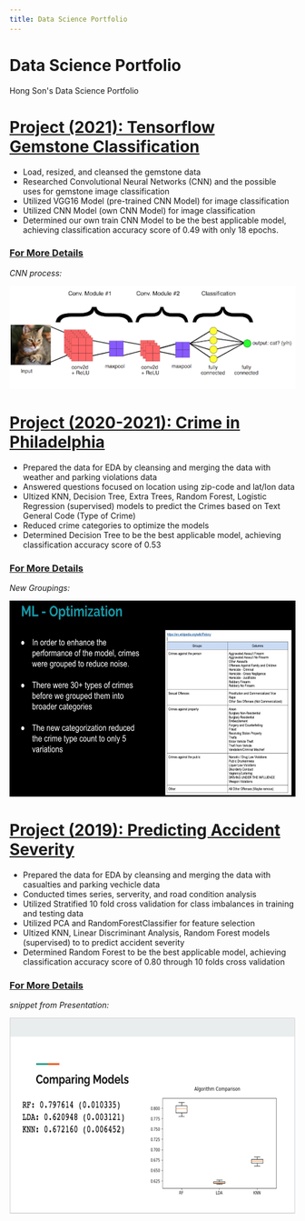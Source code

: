 ```yaml
---
title: Data Science Portfolio
---
```


# Data Science Portfolio
Hong Son's Data Science Portfolio

# [Project (2021): Tensorflow Gemstone Classification](https://github.com/hongson6/Tensorflow-Gemstone-Classification)
* Load, resized, and cleansed the gemstone data 
* Researched Convolutional Neural Networks (CNN) and the possible uses for gemstone image classification
* Utilized VGG16 Model (pre-trained CNN Model) for image classification
* Utilized CNN Model (own CNN Model) for image classification
* Determined our own train CNN Model to be the best applicable model, achieving classification accuracy score of 0.49 with only 18 epochs. 

### [For More Details](https://github.com/hongson6/Tensorflow-Gemstone-Classification#readme)

_CNN process:_

<img src="assets/cnn.png" alt="CNN">


# [Project (2020-2021): Crime in Philadelphia](https://github.com/hongson6/Crime-in-Philadelphia)
* Prepared the data for EDA by cleansing and merging the data with weather and parking violations data
* Answered questions focused on location using zip-code and lat/lon data
* Ultized KNN, Decision Tree, Extra Trees, Random Forest, Logistic Regression (supervised) models to predict the Crimes based on Text General Code (Type of Crime)
* Reduced crime categories to optimize the models
* Determined Decision Tree to be the best applicable model, achieving classification accuracy score of 0.53 

### [For More Details](https://github.com/hongson6/Crime-in-Philadelphia#readme)

_New Groupings:_

<img src="assets/optimize_ml.png" alt="Groups" width="600" height="345">

# [Project (2019): Predicting Accident Severity](https://github.com/hongson6/Predicting-Accident-Severity)
* Prepared the data for EDA by cleansing and merging the data with casualties and parking vechicle data
* Conducted times series, serverity, and road condition analysis
* Utilized Stratified 10 fold cross validation for class imbalances in training and testing data 
* Utilized PCA and RandomForestClassifier for feature selection
* Ultized KNN, Linear Discriminant Analysis, Random Forest models (supervised) to to predict accident severity
* Determined Random Forest to be the best applicable model, achieving classification accuracy score of 0.80 through 10 folds cross validation

### [For More Details](https://docs.google.com/presentation/d/1JEkXNDNjnCQC1EW4ws0GsdIt-N84VtjD9HVhGMuGWlw/edit?usp=sharing)

_snippet from Presentation:_

<img src="assets/model_comparison.png" alt="Models" width="600" height="345">
